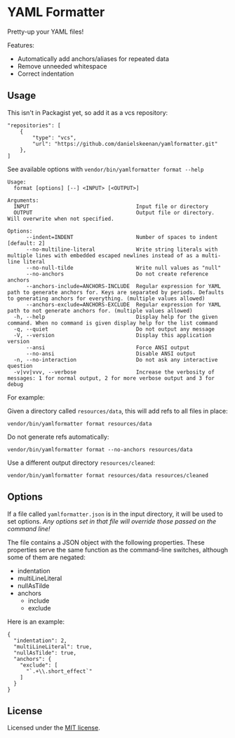 YAML Formatter
==============

Pretty-up your YAML files!

Features:

- Automatically add anchors/aliases for repeated data
- Remove unneeded whitespace
- Correct indentation

Usage
-----

This isn't in Packagist yet, so add it as a vcs repository:

    "repositories": [
        {
            "type": "vcs",
            "url": "https://github.com/danielskeenan/yamlformatter.git"
        },
    ]

See available options with `vendor/bin/yamlformatter format --help`

    Usage:
      format [options] [--] <INPUT> [<OUTPUT>]
    
    Arguments:
      INPUT                                  Input file or directory
      OUTPUT                                 Output file or directory. Will overwrite when not specified.
    
    Options:
          --indent=INDENT                    Number of spaces to indent [default: 2]
          --no-multiline-literal             Write string literals with multiple lines with embedded escaped newlines instead of as a multi-line literal
          --no-null-tilde                    Write null values as "null"
          --no-anchors                       Do not create reference anchors
          --anchors-include=ANCHORS-INCLUDE  Regular expression for YAML path to generate anchors for. Keys are separated by periods. Defaults to generating anchors for everything. (multiple values allowed)
          --anchors-exclude=ANCHORS-EXCLUDE  Regular expression for YAML path to not generate anchors for. (multiple values allowed)
      -h, --help                             Display help for the given command. When no command is given display help for the list command
      -q, --quiet                            Do not output any message
      -V, --version                          Display this application version
          --ansi                             Force ANSI output
          --no-ansi                          Disable ANSI output
      -n, --no-interaction                   Do not ask any interactive question
      -v|vv|vvv, --verbose                   Increase the verbosity of messages: 1 for normal output, 2 for more verbose output and 3 for debug

For example:

Given a directory called `resources/data`, this will add refs to all files in place:

    vendor/bin/yamlformatter format resources/data

Do not generate refs automatically:

    vendor/bin/yamlformatter format --no-anchors resources/data

Use a different output directory `resources/cleaned`:

    vendor/bin/yamlformatter format resources/data resources/cleaned

Options
-------
If a file called `yamlformatter.json` is in the input directory, it will be used to set options.  *Any options set in
that file will override those passed on the command line!*

The file contains a JSON object with the following properties. These properties serve the same function as the
command-line switches, although some of them are negated:

- indentation
- multiLineLiteral
- nullAsTilde
- anchors
    - include
    - exclude

Here is an example:

    {
      "indentation": 2,
      "multiLineLiteral": true,
      "nullAsTilde": true,
      "anchors": {
        "exclude": [
          "`.+\\.short_effect`"
        ]
      }
    }

License
-------

Licensed under the [MIT license](https://github.com/danielskeenan/yamlformatter/blob/master/LICENSE.md).
